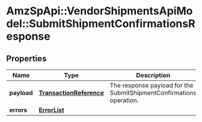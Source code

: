 # AmzSpApi::VendorShipmentsApiModel::SubmitShipmentConfirmationsResponse

## Properties
Name | Type | Description | Notes
------------ | ------------- | ------------- | -------------
**payload** | [**TransactionReference**](TransactionReference.md) | The response payload for the SubmitShipmentConfirmations operation. | [optional] 
**errors** | [**ErrorList**](ErrorList.md) |  | [optional] 


